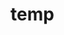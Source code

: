 # temp





















































































































































































































































































